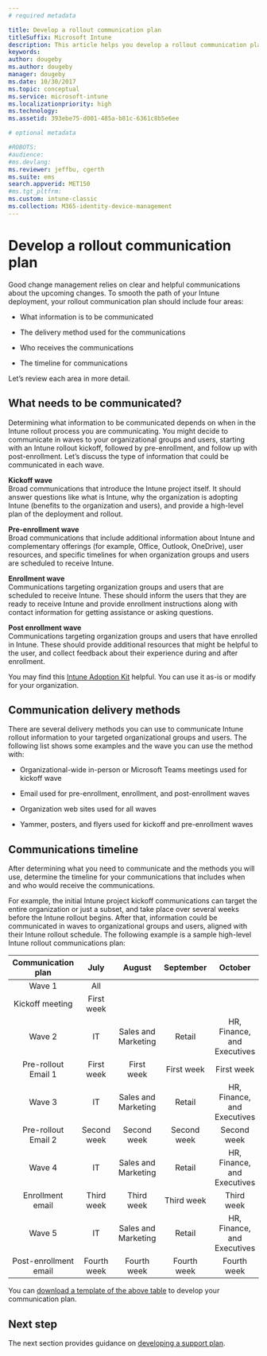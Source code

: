 ```yaml
---
# required metadata

title: Develop a rollout communication plan
titleSuffix: Microsoft Intune
description: This article helps you develop a rollout communication plan for your Microsoft Intune deployment.
keywords:
author: dougeby
ms.author: dougeby
manager: dougeby
ms.date: 10/30/2017
ms.topic: conceptual
ms.service: microsoft-intune
ms.localizationpriority: high
ms.technology:
ms.assetid: 393ebe75-d001-485a-b81c-6361c8b5e6ee

# optional metadata

#ROBOTS:
#audience:
#ms.devlang:
ms.reviewer: jeffbu, cgerth
ms.suite: ems
search.appverid: MET150
#ms.tgt_pltfrm:
ms.custom: intune-classic
ms.collection: M365-identity-device-management
---
```


# Develop a rollout communication plan

Good change management relies on clear and helpful communications about the upcoming changes. To smooth the path of your Intune deployment, your rollout communication plan should include four areas:

- What information is to be communicated

- The delivery method used for the communications

- Who receives the communications

- The timeline for communications

Let’s review each area in more detail.

## What needs to be communicated?

Determining what information to be communicated depends on when in the Intune rollout process you are communicating. You might decide to communicate in waves to your organizational groups and users, starting with an Intune rollout kickoff, followed by pre-enrollment, and follow up with post-enrollment. Let’s discuss the type of information that could be communicated in each wave.

**Kickoff wave** <br/>Broad communications that introduce the Intune project itself. It should answer questions like what is Intune, why the organization is adopting Intune (benefits to the organization and users), and provide a high-level plan of the deployment and rollout.

**Pre-enrollment wave**<br/> Broad communications that include additional information about Intune and complementary offerings (for example, Office, Outlook, OneDrive), user resources, and specific timelines for when organization groups and users are scheduled to receive Intune.

**Enrollment wave**<br/> Communications targeting organization groups and users that are scheduled to receive Intune. These should inform the users that they are ready to receive Intune and provide enrollment instructions along with contact information for getting assistance or asking questions.

**Post enrollment wave**<br/> Communications targeting organization groups and users that have enrolled in Intune. These should provide additional resources that might be helpful to the user, and collect feedback about their experience during and after enrollment.

You may find this [Intune Adoption Kit](http://aka.ms/IntuneAdoptionKit) helpful. You can use it as-is or modify for your organization.

## Communication delivery methods

There are several delivery methods you can use to communicate Intune rollout information to your targeted organizational groups and users. The following list shows some examples and the wave you can use the method with:

- Organizational-wide in-person or Microsoft Teams meetings used for kickoff wave

- Email used for pre-enrollment, enrollment, and post-enrollment waves

- Organization web sites used for all waves

- Yammer, posters, and flyers used for kickoff and pre-enrollment waves

## Communications timeline

After determining what you need to communicate and the methods you will use, determine the timeline for your communications that includes when and who would receive the communications.

For example, the initial Intune project kickoff communications can target the entire organization or just a subset, and take place over several weeks before the Intune rollout begins. After that, information could be communicated in waves to organizational groups and users, aligned with their Intune rollout schedule. The following example is a sample high-level Intune rollout communications plan:

  | **Communication plan** | **July** | **August** | **September** | **October** |
|:---:|:---:|:---:|:---:|:---:|
| Wave 1  | All |  |  |  |                                                         
| Kickoff meeting | First week |  |  |  |                                                         
| Wave 2 | IT | Sales and Marketing | Retail | HR, Finance, and Executives |
| Pre-rollout Email 1 | First week | First week | First week | First week |
| Wave 3 | IT | Sales and Marketing | Retail | HR, Finance, and Executives |
| Pre-rollout Email 2 | Second week | Second week | Second week | Second week |
| Wave 4 | IT | Sales and Marketing | Retail | HR, Finance, and Executives |
| Enrollment email | Third week | Third week | Third week | Third week |
| Wave 5 | IT | Sales and Marketing | Retail | HR, Finance, and Executives |
| Post-enrollment email | Fourth week | Fourth week | Fourth week | Fourth week |

You can [download a template of the above table](https://gallery.technet.microsoft.com/Intune-deployment-planning-fae156c2?redir=0) to develop your communication plan.

## Next step

The next section provides guidance on [developing a support plan](planning-guide-support-plan.md).

